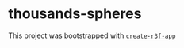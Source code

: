 # thousands-spheres

This project was bootstrapped with [`create-r3f-app`](https://github.com/utsuboco/create-r3f-app)